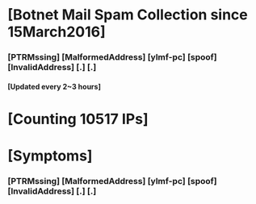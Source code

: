 # [Botnet Mail Spam Collection since 15March2016]
### [PTRMssing] [MalformedAddress] [ylmf-pc] [spoof] [InvalidAddress] [.] [.]
#### [Updated every 2~3 hours]

# [Counting 10517 IPs]

# [Symptoms] 
###   [PTRMssing] [MalformedAddress] [ylmf-pc] [spoof] [InvalidAddress] [.] [.]
